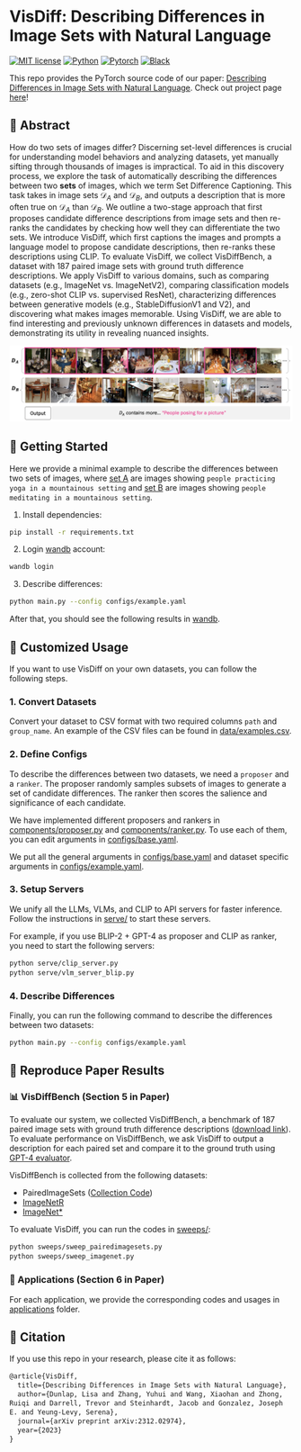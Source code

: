 # VisDiff: Describing Differences in Image Sets with Natural Language

[![MIT license](https://img.shields.io/badge/License-MIT-blue.svg)](https://lbesson.mit-license.org/)
[![Python](https://img.shields.io/badge/python-3.11-blue.svg)](https://www.python.org/downloads/release/python-311/)
[![Pytorch](https://img.shields.io/badge/Pytorch-2.1-red.svg)](https://pytorch.org/get-started/previous-versions/#v21)
[![Black](https://img.shields.io/badge/code%20style-black-000000.svg)](https://github.com/ambv/black)

This repo provides the PyTorch source code of our paper: [Describing Differences in Image Sets with Natural Language](https://arxiv.org/abs/2312.02974). Check out project page [here](https://understanding-visual-datasets.github.io/VisDiff-website/)!

## 🔮 Abstract

How do two sets of images differ? Discerning set-level differences is crucial for understanding model behaviors and analyzing datasets, yet manually sifting through thousands of images is impractical. To aid in this discovery process, we explore the task of automatically describing the differences between two **sets** of images, which we term Set Difference Captioning. This task takes in image sets $\mathcal{D}_A$ and $\mathcal{D}_B$, and outputs a description that is more often true on $\mathcal{D}_A$ than $\mathcal{D}_B$. We outline a two-stage approach that first proposes candidate difference descriptions from image sets and then re-ranks the candidates by checking how well they can differentiate the two sets. We introduce VisDiff, which first captions the images and prompts a language model to propose candidate descriptions, then re-ranks these descriptions using CLIP. To evaluate VisDiff, we collect VisDiffBench, a dataset with 187 paired image sets with ground truth difference descriptions. We apply VisDiff to various domains, such as comparing datasets (e.g., ImageNet vs. ImageNetV2), comparing classification models (e.g., zero-shot CLIP vs. supervised ResNet), characterizing differences between generative models (e.g., StableDiffusionV1 and V2), and discovering what makes images memorable. Using VisDiff, we are able to find interesting and previously unknown differences in datasets and models, demonstrating its utility in revealing nuanced insights.

<img src="data/teaser.png"></img>

## 🚀 Getting Started

Here we provide a minimal example to describe the differences between two sets of images, where [set A](./data/examples/set_a/) are images showing `people practicing yoga in a mountainous setting` and [set B](./data/examples/set_b/) are images showing `people meditating in a mountainous setting`.

1. Install dependencies:
  ```bash
  pip install -r requirements.txt
  ```

2. Login [wandb](https://wandb.ai) account:
  ```bash
  wandb login
  ```

3. Describe differences:
  ```bash
  python main.py --config configs/example.yaml
  ```

After that, you should see the following results in [wandb](https://wandb.ai/yuhuiz/VisDiff/reports/VisDiff-Example--Vmlldzo2MTUzOTk4).


## 💼 Customized Usage

If you want to use VisDiff on your own datasets, you can follow the following steps.

### 1. Convert Datasets

Convert your dataset to CSV format with two required columns `path` and `group_name`. An example of the CSV files can be found in [data/examples.csv](data/Examples.csv).

### 2. Define Configs

To describe the differences between two datasets, we need a `proposer` and a `ranker`. The proposer randomly samples subsets of images to generate a set of candidate differences. The ranker then scores the salience and significance of each candidate.

We have implemented different proposers and rankers in [components/proposer.py](./components/proposer.py) and [components/ranker.py](./components/ranker.py). To use each of them, you can edit arguments in [configs/base.yaml](./configs/base.yaml).

We put all the general arguments in [configs/base.yaml](./configs/base.yaml) and dataset specific arguments in [configs/example.yaml](./configs/example.yaml).

### 3. Setup Servers

We unify all the LLMs, VLMs, and CLIP to API servers for faster inference. Follow the instructions in [serve/](./serve/README.md) to start these servers.

For example, if you use BLIP-2 + GPT-4 as proposer and CLIP as ranker, you need to start the following servers:
```bash
python serve/clip_server.py
python serve/vlm_server_blip.py 
```

### 4. Describe Differences

Finally, you can run the following command to describe the differences between two datasets:
```bash
python main.py --config configs/example.yaml
```

## 📄 Reproduce Paper Results

### 📊 VisDiffBench (Section 5 in Paper)

To evaluate our system, we collected VisDiffBench, a benchmark of 187 paired image sets with ground truth difference descriptions ([download link](https://drive.google.com/file/d/1vghFd0rB5UTBaeR5rdxhJe3s7OOdRtkY)). To evaluate performance on VisDiffBench, we ask VisDiff to output a description for each paired set and compare it to the ground truth using [GPT-4 evaluator](./components/evaluator.py).

VisDiffBench is collected from the following datasets:

- PairedImageSets ([Collection Code](./data/pairedimagesets/)) 
- [ImageNetR](https://github.com/hendrycks/imagenet-r)
- [ImageNet*](https://huggingface.co/datasets/madrylab/imagenet-star)

To evaluate VisDiff, you can run the codes in [sweeps/](./sweeps/):
```bash
python sweeps/sweep_pairedimagesets.py
python sweeps/sweep_imagenet.py
```

### 💎 Applications (Section 6 in Paper)

For each application, we provide the corresponding codes and usages in [applications](applications/) folder.

## 🎯 Citation

If you use this repo in your research, please cite it as follows:
```
@article{VisDiff,
  title={Describing Differences in Image Sets with Natural Language},
  author={Dunlap, Lisa and Zhang, Yuhui and Wang, Xiaohan and Zhong, Ruiqi and Darrell, Trevor and Steinhardt, Jacob and Gonzalez, Joseph E. and Yeung-Levy, Serena},
  journal={arXiv preprint arXiv:2312.02974},
  year={2023}
}
```
